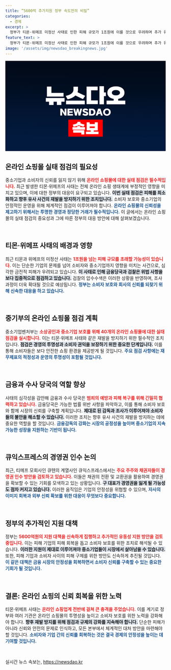 ```yaml
---
title: “5600억 추가지원 정부 속도전의 비밀”
categories:
  - 경제
excerpt: >
  정부가 티몬·위메프 미정산 사태로 인한 피해 규모가 1조원에 이를 것으로 우려하며 추가 유동성 지원 방안을 검토 중입니다. 금융당국은 집중 점검과 검찰 수사에 나선 상황에서, 중소기업벤처부는 온라인 쇼핑몰 40곳 실태 점검에 돌입했습니다. 고조되는 긴장감 속, 큐익스프레스 경영권 변화의 소식도 예고되고 있습니다.
feature_text: >
  정부가 티몬·위메프 미정산 사태로 인한 피해 규모가 1조원에 이를 것으로 우려하며 추가 유동성 지원 방안을 검토 중입니다. 금융당국은 집중 점검과 검찰 수사에 나선 상황에서, 중소기업벤처부는 온라인 쇼핑몰 40곳 실태 점검에 돌입했습니다. 고조되는 긴장감 속, 큐익스프레스 경영권 변화의 소식도 예고되고 있습니다.
image: '/assets/img/newsdao_breakingnews.jpg'
---
```


<p><img src="/assets/img/newsdao_breakingnews.jpg" alt="ranknews 속보" /></p>

<h2 data-ke-size="size26">온라인 쇼핑몰 실태 점검의 필요성</h2>

<p data-ke-size="size16">중소기업과 소비자의 신뢰를 잃지 않기 위해 <b><span style="color: #ee2323;">온라인 쇼핑몰에 대한 실태 점검은 필수적입니다.</span></b> 최근 발생한 티몬·위메프의 사태는 전체 온라인 쇼핑 생태계에 부정적인 영향을 미치고 있으며, 이에 대한 정부의 대응이 요구되고 있습니다. <b><span style="background-color: #21538527;">이번 실태 점검은 피해를 최소화하고 향후 유사 사건의 재발을 방지하기 위한 조치입니다.</span></b> 소비자 보호와 중소기업의 안정적인 운영을 위해 체계적인 점검이 이루어져야 합니다. <b><span style="color: #1a5490;">온라인 쇼핑몰의 신뢰성을 제고하기 위해서는 투명한 경영과 정당한 거래가 필수적입니다.</span></b> 이 글에서는 온라인 쇼핑몰의 실태 점검의 중요성과 그에 따른 정부의 대응 방안에 대해 살펴보겠습니다.</p>

<p data-ke-size="size16">&nbsp;</p>

<h2 data-ke-size="size26">티몬·위메프 사태의 배경과 영향</h2>

<p data-ke-size="size16">최근 티몬과 위메프의 미정산 사태는 <b><span style="color: #ee2323;">1조원을 넘는 피해 규모를 초래할 가능성이 있습니다.</span></b> 이는 단순한 기업의 문제를 넘어 소비자와 중소기업까지 영향을 미치는 사건으로, 심각한 금전적 피해가 우려되고 있습니다. <b><span style="background-color: #21538527;">이 사태로 인해 금융당국과 검찰은 위법 사항을 보다 집중적으로 점검하고 있습니다.</span></b> 검찰의 압수수색은 이러한 상황을 반영하며, 조사 과정이 더욱 확대될 것으로 예상됩니다. <b><span style="color: #1a5490;">정부는 소비자 보호와 회사의 신뢰를 되찾기 위해 신속한 대응을 하고 있습니다.</span></b> </p>

<p data-ke-size="size16">&nbsp;</p>

<h2 data-ke-size="size26">중기부의 온라인 쇼핑몰 점검 계획</h2>

<p data-ke-size="size16">중소기업벤처부는 <b><span style="color: #ee2323;">소상공인과 중소기업 보호를 위해 40개의 온라인 쇼핑몰에 대한 실태 점검을 실시합니다.</span></b> 이는 티몬·위메프 사태와 같은 재발을 방지하기 위한 필수적인 조치입니다. <b><span style="background-color: #21538527;">점검은 경영의 투명성과 소비자 권익을 보장하기 위한 중요한 단계입니다.</span></b> 이를 통해 소비자들은 보다 안전한 쇼핑 환경을 제공받게 될 것입니다. <b><span style="color: #1a5490;">주요 점검 사항에는 재무제표의 적정성과 운영의 투명성이 포함될 것입니다.</span></b></p>

<p data-ke-size="size16">&nbsp;</p>

<h2 data-ke-size="size26">금융과 수사 당국의 역할 향상</h2>

<p data-ke-size="size16">사태의 심각성을 감안해 금융과 수사 당국은 <b><span style="color: #ee2323;">범죄의 예방과 피해 복구를 위해 긴밀히 협력하고 있습니다.</span></b> 금융당국은 가능한 법률 위반 사항을 파악하고, 이를 통해 소비자 보호와 함께 시장의 신뢰를 구축할 계획입니다. <b><span style="background-color: #21538527;">제대로 된 감독과 조사가 이루어져야 소비자들의 불안을 해소할 수 있습니다.</span></b> 이러한 조치는 향후 유사 사건의 재발을 방지하는 데에 중요한 역할을 할 것입니다. <b><span style="color: #1a5490;">금융감독의 강화는 시장의 공정성을 높이며 중소기업의 지속 가능한 성장을 지원하는 기반이 됩니다.</span></b></p>

<p data-ke-size="size16">&nbsp;</p>

<h2 data-ke-size="size26">큐익스프레스의 경영권 인수 논의</h2>

<p data-ke-size="size16">최근, 티메프 모회사인 큐텐의 계열사인 큐익스프레스에서는 <b><span style="color: #ee2323;">주요 주주와 채권자들이 경영권 인수 방안을 검토하고 있습니다.</span></b> 이들은 채권의 전환 및 교환권을 활용하여 경영권을 확보할 수 있는 기회를 모색하고 있는 상황입니다. <b><span style="background-color: #21538527;">구 대표가 경영권을 잃게 될 가능성도 점차 커지고 있습니다.</span></b> 이러한 움직임은 기업의 안정성을 위협할 수 있으며, <b><span style="color: #1a5490;">자사의 이미지 회복과 외부 신뢰 확보를 위한 대응이 무엇보다 중요합니다.</span></b></p>

<p data-ke-size="size16">&nbsp;</p>

<h2 data-ke-size="size26">정부의 추가적인 지원 대책</h2>

<p data-ke-size="size16">정부는 <b><span style="color: #ee2323;">5600억원의 지원 대책을 신속하게 집행하고 추가적인 유동성 지원 방안을 검토 중입니다.</span></b> 이는 피해 기업의 피해 회복을 돕고 소비자 보호를 위한 조치로 해석될 수 있습니다. <b><span style="background-color: #21538527;">이러한 지원이 제대로 이루어져야 중소기업들이 시장에서 살아남을 수 있습니다.</span></b> 또한, 피해 기업과 소비자 사이의 피해 구제를 위한 방안도 신속하게 추진될 것입니다. <b><span style="color: #1a5490;">이 같은 대책은 금융 시장의 안정성을 회복하면서 소비자 신뢰를 구축할 수 있는 중요한 기회가 될 것입니다.</span></b></p>

<p data-ke-size="size16">&nbsp;</p>

<h2 data-ke-size="size26">결론: 온라인 쇼핑의 신뢰 회복을 위한 노력</h2>

<p data-ke-size="size16">티몬·위메프 사태는 <b><span style="color: #ee2323;">온라인 쇼핑업계 전반에 걸쳐 큰 충격을 주었습니다.</span></b> 이를 계기로 정부와 여러 기관은 온라인 쇼핑몰의 투명성을 높이고 소비자 보호를 위한 노력을 강화해야 합니다. <b><span style="background-color: #21538527;">향후 재발 방지를 위해 점검과 규제의 강화를 지속해야 합니다.</span></b> 단순한 피해가 아니라 신뢰와 안전의 문제로 인식하고, 모든 본부에서 체계적인 대처 방안을 마련해야 할 것입니다. <b><span style="color: #1a5490;">소비자와 기업 간의 신뢰를 회복하는 것은 결국 경제의 안정성을 높이는 데 기여할 것입니다.</span></b></p>

<p data-ke-size="size16">&nbsp;</p>
실시간 뉴스 속보는, <a href="https://newsdao.kr" rel="dofollow">https://newsdao.kr</a>


